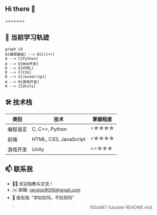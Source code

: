 ## Hi there 👋

<!--
**rvirtualea9/rvirtualea9** is a ✨ _special_ ✨ repository because its `README.md` (this file) appears on your GitHub profile.

Here are some ideas to get you started:

<<<<<<< HEAD
- 🔭 I’m currently working on ...
- 🌱 I’m currently learning ...
- 👯 I’m looking to collaborate on ...
- 🤔 I’m looking for help with ...
- 💬 Ask me about ...
- 📫 How to reach me: ...
- 😄 Pronouns: ...
- ⚡ Fun fact: ...
-->
=======
## 🌱 当前学习轨迹
```mermaid
graph LR
A[编程基础] --> B[C/C++]
A --> C[Python]
A --> D[Web开发]
D --> E[HTML]
D --> F[CSS]
D --> G[JavaScript]
A --> H[游戏开发]
H --> I[Unity]
```

## 🛠️ 技术栈
| 类别       | 技术                  | 掌握程度 |
|------------|-----------------------|----------|
| 编程语言   | C, C++, Python        | ⭐☆☆☆☆    |
| 前端       | HTML, CSS, JavaScript | ⭐☆☆☆☆    |
| 游戏开发   | Unity                 | ⭐⭐☆☆☆    |


## 📫 联系我
- 🙋‍♂️ 欢迎指教与交流！
- ✉️ 邮箱: verstop9000@gmail.com
- 💬 座右铭: "学如拉玛，不拉则玛"
>>>>>>> f50a987 (Update README.md)

